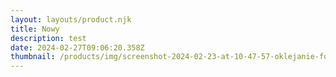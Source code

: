 ```yaml
---
layout: layouts/product.njk
title: Nowy
description: test
date: 2024-02-27T09:06:20.358Z
thumbnail: /products/img/screenshot-2024-02-23-at-10-47-57-oklejanie-folią-ppf-warsaw-26.png
---
```

